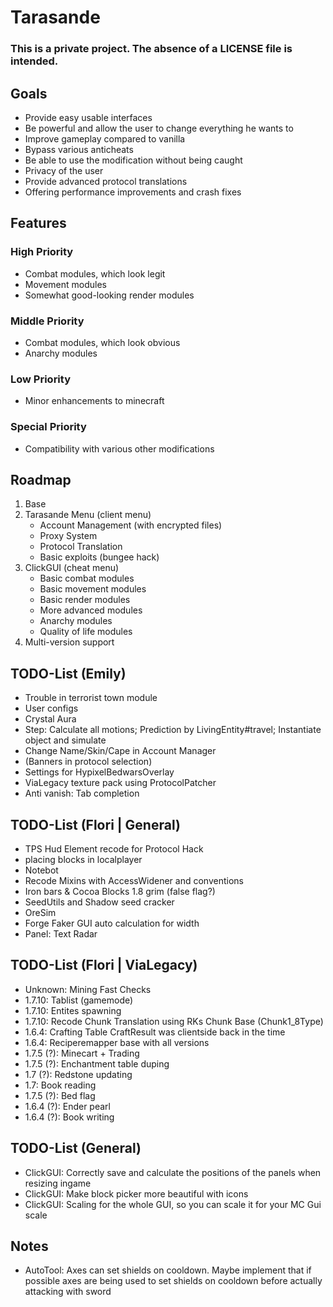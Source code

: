 # Tarasande
### This is a private project. The absence of a LICENSE file is intended.

## Goals
- Provide easy usable interfaces
- Be powerful and allow the user to change everything he wants to
- Improve gameplay compared to vanilla
- Bypass various anticheats
- Be able to use the modification without being caught
- Privacy of the user
- Provide advanced protocol translations
- Offering performance improvements and crash fixes

## Features
### High Priority
- Combat modules, which look legit
- Movement modules
- Somewhat good-looking render modules
### Middle Priority
- Combat modules, which look obvious
- Anarchy modules
### Low Priority
- Minor enhancements to minecraft
### Special Priority
- Compatibility with various other modifications

## Roadmap
1. Base
2. Tarasande Menu (client menu) 
   - Account Management (with encrypted files)
   - Proxy System
   - Protocol Translation
   - Basic exploits (bungee hack)
3. ClickGUI (cheat menu)
   - Basic combat modules
   - Basic movement modules
   - Basic render modules
   - More advanced modules
   - Anarchy modules
   - Quality of life modules
4. Multi-version support

## TODO-List (Emily)
- Trouble in terrorist town module
- User configs
- Crystal Aura
- Step: Calculate all motions; Prediction by LivingEntity#travel; Instantiate object and simulate
- Change Name/Skin/Cape in Account Manager
- (Banners in protocol selection)
- Settings for HypixelBedwarsOverlay
- ViaLegacy texture pack using ProtocolPatcher
- Anti vanish: Tab completion

## TODO-List (Flori | General)

- TPS Hud Element recode for Protocol Hack
- placing blocks in localplayer
- Notebot
- Recode Mixins with AccessWidener and conventions
- Iron bars & Cocoa Blocks 1.8 grim (false flag?)
- SeedUtils and Shadow seed cracker 
- OreSim
- Forge Faker GUI auto calculation for width
- Panel: Text Radar

## TODO-List (Flori | ViaLegacy)

- Unknown: Mining Fast Checks
- 1.7.10: Tablist (gamemode)
- 1.7.10: Entites spawning
- 1.7.10: Recode Chunk Translation using RKs Chunk Base (Chunk1_8Type)
- 1.6.4: Crafting Table CraftResult was clientside back in the time
- 1.6.4: Reciperemapper base with all versions
- 1.7.5 (?): Minecart + Trading
- 1.7.5 (?): Enchantment table duping
- 1.7 (?): Redstone updating
- 1.7: Book reading
- 1.7.5 (?): Bed flag
- 1.6.4 (?): Ender pearl
- 1.6.4 (?): Book writing

## TODO-List (General)
- ClickGUI: Correctly save and calculate the positions of the panels when resizing ingame
- ClickGUI: Make block picker more beautiful with icons
- ClickGUI: Scaling for the whole GUI, so you can scale it for your MC Gui scale

## Notes
- AutoTool: Axes can set shields on cooldown. Maybe implement that if possible axes are being used to set shields on cooldown before actually attacking with sword
